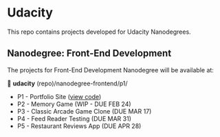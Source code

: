 # Udacity
This repo contains projects developed for Udacity Nanodegrees.

## Nanodegree: Front-End Development  

The projects for Front-End Development Nanodegree will be available at:

:file_folder: __udacity__ (repo)/nanodegree-frontend/p1/

- P1 - Portfolio Site ([view code](https://github.com/mileine/udacity/tree/master/nanodegree-frontend/p1))
- P2 - Memory Game (WIP - DUE FEB 24)
- P3 - Classic Arcade Game Clone (DUE MAR 17)
- P4 - Feed Reader Testing (DUE MAR 31)
- P5 - Restaurant Reviews App (DUE APR 28)
